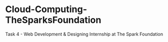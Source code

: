 # Cloud-Computing-TheSparksFoundation
Task 4 - Web Development &amp; Designing Internship at The Spark Foundation
